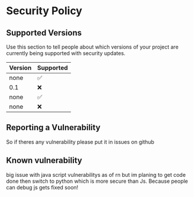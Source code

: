 # Security Policy

## Supported Versions

Use this section to tell people about which versions of your project are
currently being supported with security updates.

| Version | Supported          |
| ------- | ------------------ |
| none    | :white_check_mark: |
| 0.1     | :x:                |
| none    | :white_check_mark: |
| none    | :x:                |

## Reporting a Vulnerability
So if theres any vulnerability please put it in issues on github

## Known vulnerability 
big issue with java script vulnerabilitys as of rn but im planing to get code done then switch to python which is more secure than Js.
Because people can debug js gets fixed soon!
